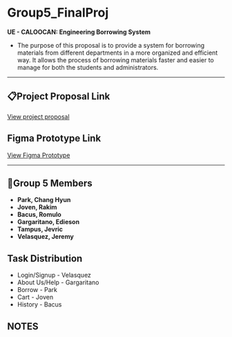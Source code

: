 # Group5_FinalProj

**UE - CALOOCAN: Engineering Borrowing System**
- The purpose of this proposal is to provide a system for borrowing materials from different departments in a more organized and efficient way. It allows the process of borrowing materials faster and easier to manage for both the students and administrators.

---

## 📋Project Proposal Link
[View project proposal](https://docs.google.com/document/d/1C1Fj5pqExZpKPn4mpm2bcv4sN5IOBOHy_f1UPy8jEzI/edit?usp=sharing)

## Figma Prototype Link
[View Figma Prototype](https://www.figma.com/design/n0EnTU04S89XkaVkO9EXfT/Untitled?node-id=2-55&t=KCDde4V3du0Zy3dX-1)

---


## 👤Group 5 Members
- **Park, Chang Hyun**
- **Joven, Rakim**
- **Bacus, Romulo**
- **Gargaritano, Edieson**
- **Tampus, Jevric**
- **Velasquez, Jeremy**

## Task Distribution

- Login/Signup - Velasquez
- About Us/Help - Gargaritano
- Borrow - Park
- Cart - Joven
- History - Bacus

## NOTES
